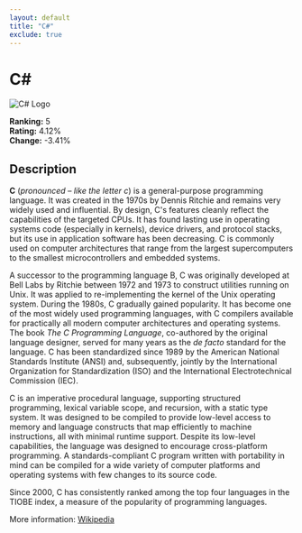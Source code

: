 ```yaml
---
layout: default
title: "C#"
exclude: true
---
```

# C#

![C# Logo](https://upload.wikimedia.org/wikipedia/commons/thumb/d/d2/C_Sharp_Logo_2023.svg/1024px-C_Sharp_Logo_2023.svg.png)

**Ranking:** 5  
**Rating:** 4.12%  
**Change:** -3.41%

## Description

<p class="mw-empty-elt">

</p>

<p><b>C</b> (<i>pronounced</i> <span></span><i> – like the letter c</i>) is a general-purpose programming language. It was created in the 1970s by Dennis Ritchie and remains very widely used and influential. By design, C's features cleanly reflect the capabilities of the targeted CPUs. It has found lasting use in operating systems code (especially in kernels), device drivers, and protocol stacks, but its use in application software has been decreasing. C is commonly used on computer architectures that range from the largest supercomputers to the smallest microcontrollers and embedded systems.
</p><p>A successor to the programming language B, C was originally developed at Bell Labs by Ritchie between 1972 and 1973 to construct utilities running on Unix. It was applied to re-implementing the kernel of the Unix operating system. During the 1980s, C gradually gained popularity. It has become one of the most widely used programming languages, with C compilers available for practically all modern computer architectures and operating systems. The book <i>The C Programming Language</i>, co-authored by the original language designer, served for many years as the <i>de facto</i> standard for the language. C has been standardized since 1989 by the American National Standards Institute (ANSI) and, subsequently, jointly by the International Organization for Standardization (ISO) and the International Electrotechnical Commission (IEC).
</p><p>C is an imperative procedural language, supporting structured programming, lexical variable scope, and recursion, with a static type system. It was designed to be compiled to provide low-level access to memory and language constructs that map efficiently to machine instructions, all with minimal runtime support. Despite its low-level capabilities, the language was designed to encourage cross-platform programming. A standards-compliant C program written with portability in mind can be compiled for a wide variety of computer platforms and operating systems with few changes to its source code.
</p><p>Since 2000, C has consistently ranked among the top four languages in the TIOBE index, a measure of the popularity of programming languages.
</p>

More information: [Wikipedia](https://en.wikipedia.org/wiki/C_Sharp_(programming_language))

